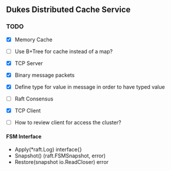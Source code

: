 ## Dukes Distributed Cache Service

### TODO

- [x] Memory Cache
- [ ] Use B+Tree for cache instead of a map?
- [x] TCP Server
- [x] Binary message packets
- [x] Define type for value in message in order to have typed value
- [ ] Raft Consensus
- [x] TCP Client
- [ ] How to review client for access the cluster?


#### FSM Interface
- Apply(*raft.Log) interface{}
- Snapshot() (raft.FSMSnapshot, error)
- Restore(snapshot io.ReadCloser) error
